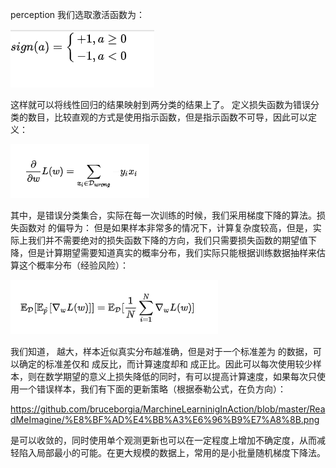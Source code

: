 perception
我们选取激活函数为：

![激活函数](https://github.com/bruceborgia/MarchineLearninigInAction/blob/master/ReadMeImagine/%E6%BF%80%E6%B4%BB%E5%87%BD%E6%95%B0.png)

这样就可以将线性回归的结果映射到两分类的结果上了。
定义损失函数为错误分类的数目，比较直观的方式是使用指示函数，但是指示函数不可导，因此可以定义：

![1](https://github.com/bruceborgia/MarchineLearninigInAction/blob/master/ReadMeImagine/%E6%8C%87%E7%A4%BA%E5%87%BD%E6%95%B0.png)

其中，是错误分类集合，实际在每一次训练的时候，我们采用梯度下降的算法。损失函数对  的偏导为：
但是如果样本非常多的情况下，计算复杂度较高，但是，实际上我们并不需要绝对的损失函数下降的方向，我们只需要损失函数的期望值下降，但是计算期望需要知道真实的概率分布，我们实际只能根据训练数据抽样来估算这个概率分布（经验风险）：

![](https://github.com/bruceborgia/MarchineLearninigInAction/blob/master/ReadMeImagine/%E6%A6%82%E7%8E%87%E5%88%86%E5%B8%83.png)

我们知道，  越大，样本近似真实分布越准确，但是对于一个标准差为  的数据，可以确定的标准差仅和  成反比，而计算速度却和  成正比。因此可以每次使用较少样本，则在数学期望的意义上损失降低的同时，有可以提高计算速度，如果每次只使用一个错误样本，我们有下面的更新策略（根据泰勒公式，在负方向）：

https://github.com/bruceborgia/MarchineLearninigInAction/blob/master/ReadMeImagine/%E8%BF%AD%E4%BB%A3%E6%96%B9%E7%A8%8B.png

是可以收敛的，同时使用单个观测更新也可以在一定程度上增加不确定度，从而减轻陷入局部最小的可能。在更大规模的数据上，常用的是小批量随机梯度下降法。
